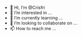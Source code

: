 - 👋 Hi, I’m @Crisfri
- 👀 I’m interested in ...
- 🌱 I’m currently learning ...
- 💞️ I’m looking to collaborate on ...
- 📫 How to reach me ...

<!---
Crisfri/Crisfri is a ✨ special ✨ repository because its `README.md` (this file) appears on your GitHub profile.
You can click the Preview link to take a look at your changes.
--->
